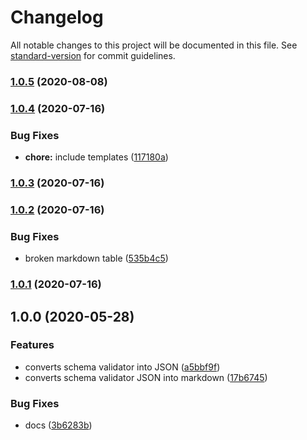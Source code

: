 # Changelog

All notable changes to this project will be documented in this file. See [standard-version](https://github.com/conventional-changelog/standard-version) for commit guidelines.

### [1.0.5](https://github.com/devtin/schema-validator-doc/compare/v1.0.4...v1.0.5) (2020-08-08)

### [1.0.4](https://github.com/devtin/schema-validator-doc/compare/v1.0.3...v1.0.4) (2020-07-16)


### Bug Fixes

* **chore:** include templates ([117180a](https://github.com/devtin/schema-validator-doc/commit/117180a2b2315126c9cfb6274a95844dd418c90c))

### [1.0.3](https://github.com/devtin/schema-validator-doc/compare/v1.0.2...v1.0.3) (2020-07-16)

### [1.0.2](https://github.com/devtin/schema-validator-doc/compare/v1.0.1...v1.0.2) (2020-07-16)


### Bug Fixes

* broken markdown table ([535b4c5](https://github.com/devtin/schema-validator-doc/commit/535b4c540c4608fc55471b6e493970c0e93d412d))

### [1.0.1](https://github.com/devtin/schema-validator-doc/compare/v1.0.0...v1.0.1) (2020-07-16)

## 1.0.0 (2020-05-28)


### Features

* converts schema validator into JSON ([a5bbf9f](https://github.com/devtin/schema-validator-doc/commit/a5bbf9ffc7c28ae31f257ccb344b6cb876627443))
* converts schema validator JSON into markdown ([17b6745](https://github.com/devtin/schema-validator-doc/commit/17b6745500aab6acfea7be2332750cbaf5b03e46))


### Bug Fixes

* docs ([3b6283b](https://github.com/devtin/schema-validator-doc/commit/3b6283ba94bb12a3cd2dd10f98ebd7af429f69c5))

